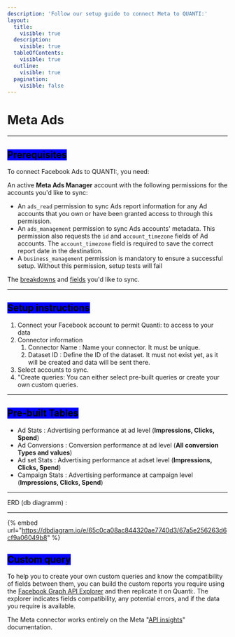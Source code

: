 ```yaml
---
description: 'Follow our setup guide to connect Meta to QUANTI:'
layout:
  title:
    visible: true
  description:
    visible: true
  tableOfContents:
    visible: true
  outline:
    visible: true
  pagination:
    visible: false
---
```


# Meta Ads

***

## <mark style="background-color:blue;">Prerequisites</mark>

To connect Facebook Ads to QUANTI:, you need:

An active **Meta Ads Manager** account with the following permissions for the accounts you'd like to sync:

* An `ads_read` permission to sync Ads report information for any Ad accounts that you own or have been granted access to through this permission.
* An `ads_management` permission to sync Ads accounts' metadata. This permission also requests the `id` and `account_timezone` fields of Ad accounts. The `account_timezone` field is required to save the correct report date in the destination.
* A `business_management` permission is mandatory to ensure a successful setup. Without this permission, setup tests will fail

The [breakdowns](https://developers.facebook.com/docs/marketing-api/insights/breakdowns) and [fields](https://developers.facebook.com/docs/marketing-api/insights) you'd like to sync.

***

## <mark style="background-color:blue;">Setup instructions</mark>

1. Connect your Facebook account to permit Quanti: to access to your data
2. Connector information
   1. Connector Name : Name your connector. It must be unique.
   2. Dataset ID : Define the ID of the dataset. It must not exist yet, as it will be created and data will be sent there.
3. Select accounts to sync.
4. "Create queries: You can either select pre-built queries or create your own custom queries.

***

## <mark style="background-color:blue;">Pre-built Tables</mark>

* Ad Stats : Advertising performance at ad level (**Impressions, Clicks, Spend**)
* Ad Conversions : Conversion performance at ad level (**All conversion Types and values**)
* Ad set Stats : Advertising performance at adset level (**Impressions, Clicks, Spend**)
* Campaign Stats : Advertising performance at campaign level  (**Impressions, Clicks, Spend**)

***

ERD (db diagramm) :

***

{% embed url="https://dbdiagram.io/e/65c0ca08ac844320ae7740d3/67a5e256263d6cf9a06049b8" %}

## <mark style="background-color:blue;">Custom query</mark>

To help you to create your own custom queries and know the compatibility of fields between them, you can build the custom reports you require using the [Facebook Graph API Explorer](https://developers.facebook.com/docs/graph-api/guides/explorer/) and then replicate it on Quanti:. The explorer indicates fields compatibility, any potential errors, and if the data you require is available.

The Meta connector works entirely on the Meta "[API insights](https://developers.facebook.com/docs/marketing-api/insights)" documentation.
